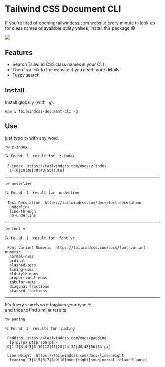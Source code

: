 # Tailwind CSS Document CLI

If you're tired of opening [tailwindcss.com](https://tailwindcss.com/) website every minute to look up for class names or available utility values, install this package 😅

![](https://raw.githubusercontent.com/saadeghi/files/main/tailwindcss-document-cli/demo.gif)

## Features
- Search Tailwind CSS class names in your CLI
- There's a link to the website if you need more details
- Fuzzy search


## Install
Install globally (with `-g`).
```
npm i tailwindcss-document-cli -g
```

## Use
just type `tw` with any word.
```
tw z-index
```
```
🔍 Found  1  result for  z-index 

 Z-index  https://tailwindcss.com/docs/z-index
  z-[0|10|20|30|40|50|auto]
```
---
```
tw underline
```
```
🔍 Found  1  result for  underline 

 Text Decoration  https://tailwindcss.com/docs/text-decoration
  underline 
  line-through 
  no-underline
```
---
```
tw font vr
```
```
🔍 Found  1  result for  font vr 

 Font Variant Numeric  https://tailwindcss.com/docs/font-variant-numeric
  normal-nums 
  ordinal 
  slashed-zero 
  lining-nums 
  oldstyle-nums 
  proportional-nums 
  tabular-nums 
  diagonal-fractions 
  stacked-fractions 
```
---
It's fuzzy search so it forgives your typo 🤓   
and tries to find similar results
```
tw pading
```
```
🔍 Found  2  results for  pading 

 Padding  https://tailwindcss.com/docs/padding
  [p|py|px|pt|pr|pb|pl]-[0|1|2|3|4|5|6|10|12|16|20|24|32|40|48|56|64|px] 

 Line Height  https://tailwindcss.com/docs/line-height
  leading-[3|4|5|6|7|8|9|10|none|tight|snug|normal|relaxed|loose] 
```
